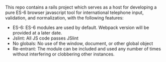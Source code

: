This repo contains a rails project which serves as a host for developing a pure ES-6 browser javascript
tool for international telephone input, validation, and normalization, with the following features:

* ES-6:  ES-6 modules are used by default.    Webpack version will be provided at a later date.
* Jslint:  All JS code passes JSlint
* No globals:  No use of the window, document, or other global object
* Re-entrant:  The module can be included and used any number of times without
  interfering or clobbering other instances.